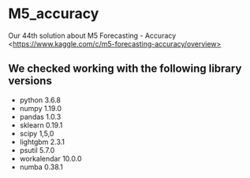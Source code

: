 # M5_accuracy
Our 44th solution  about M5 Forecasting - Accuracy &lt;https://www.kaggle.com/c/m5-forecasting-accuracy/overview>


## We checked working with the following library versions
- python 3.6.8
- numpy 1.19.0
- pandas 1.0.3
- sklearn 0.19.1
- scipy 1,5,0
- lightgbm 2.3.1
- psutil 5.7.0
- workalendar 10.0.0
- numba 0.38.1
